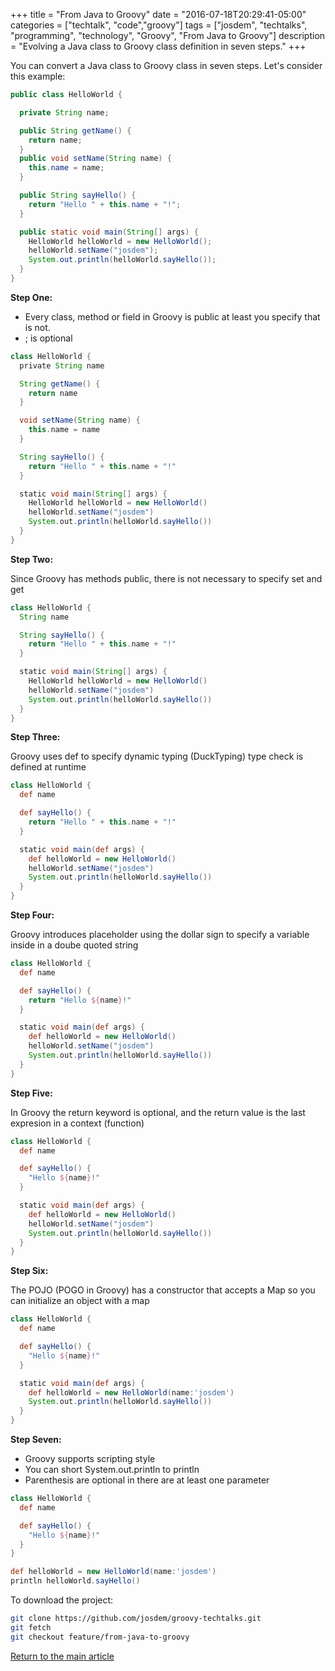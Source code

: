 +++
title = "From Java to Groovy"
date = "2016-07-18T20:29:41-05:00"
categories = ["techtalk", "code","groovy"]
tags = ["josdem", "techtalks", "programming", "technology", "Groovy", "From Java to Groovy"]
description = "Evolving a Java class to Groovy class definition in seven steps."
+++

You can convert a Java class to Groovy class in seven steps. Let's consider this example:

```java
public class HelloWorld {

  private String name;

  public String getName() {
    return name;
  }
  public void setName(String name) {
    this.name = name;
  }

  public String sayHello() {
    return "Hello " + this.name + "!";
  }

  public static void main(String[] args) {
    HelloWorld helloWorld = new HelloWorld();
    helloWorld.setName("josdem");
    System.out.println(helloWorld.sayHello());
  }
}
```

**Step One:**

  * Every class, method or field in Groovy is public at least you specify that is not.
  * ; is optional

```groovy
class HelloWorld {
  private String name

  String getName() {
    return name
  }

  void setName(String name) {
    this.name = name
  }

  String sayHello() {
    return "Hello " + this.name + "!"
  }

  static void main(String[] args) {
    HelloWorld helloWorld = new HelloWorld()
    helloWorld.setName("josdem")
    System.out.println(helloWorld.sayHello())
  }
}
```

**Step Two:**

Since Groovy has methods public, there is not necessary to specify set and get

```groovy
class HelloWorld {
  String name

  String sayHello() {
    return "Hello " + this.name + "!"
  }

  static void main(String[] args) {
    HelloWorld helloWorld = new HelloWorld()
    helloWorld.setName("josdem")
    System.out.println(helloWorld.sayHello())
  }
}
```

**Step Three:**

Groovy uses def to specify dynamic typing (DuckTyping) type check is defined at runtime

```groovy
class HelloWorld {
  def name

  def sayHello() {
    return "Hello " + this.name + "!"
  }

  static void main(def args) {
    def helloWorld = new HelloWorld()
    helloWorld.setName("josdem")
    System.out.println(helloWorld.sayHello())
  }
}
```

**Step Four:**

Groovy introduces placeholder using the dollar sign to specify a variable inside in a doube quoted string

```groovy
class HelloWorld {
  def name

  def sayHello() {
    return "Hello ${name}!"
  }

  static void main(def args) {
    def helloWorld = new HelloWorld()
    helloWorld.setName("josdem")
    System.out.println(helloWorld.sayHello())
  }
}
```

**Step Five:**

In Groovy the return keyword is optional, and the return value is the last expresion in a context (function)

```groovy
class HelloWorld {
  def name

  def sayHello() {
    "Hello ${name}!"
  }

  static void main(def args) {
    def helloWorld = new HelloWorld()
    helloWorld.setName("josdem")
    System.out.println(helloWorld.sayHello())
  }
}
```

**Step Six:**

The POJO (POGO in Groovy) has a constructor that accepts a Map so you can initialize an object with a map

```groovy
class HelloWorld {
  def name

  def sayHello() {
    "Hello ${name}!"
  }

  static void main(def args) {
    def helloWorld = new HelloWorld(name:'josdem')
    System.out.println(helloWorld.sayHello())
  }
}
```

**Step Seven:**

* Groovy supports scripting style
* You can short System.out.println to println
* Parenthesis are optional in there are at least one parameter

```groovy
class HelloWorld {
  def name

  def sayHello() {
    "Hello ${name}!"
  }
}

def helloWorld = new HelloWorld(name:'josdem')
println helloWorld.sayHello()
```

To download the project:

```bash
git clone https://github.com/josdem/groovy-techtalks.git
git fetch
git checkout feature/from-java-to-groovy
```

[Return to the main article](/techtalk/groovy)

